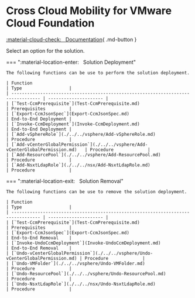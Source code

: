 # Cross Cloud Mobility for VMware Cloud Foundation

[:material-cloud-check: &nbsp; Documentation][solution]{ .md-button }

Select an option for the solution.

=== ":material-location-enter: &nbsp; Solution Deployment"

    The following functions can be use to perform the solution deployment.

    | Function                                                                          | Type                  |
    | --------------------------------------------------------------------------------- | --------------------- |
    | [`Test-CcmPrerequisite`](Test-CcmPrerequisite.md)                                 | Prerequisites         |
    | [`Export-CcmJsonSpec`](Export-CcmJsonSpec.md)                                     | End-to-End Deployment |
    | [`Invoke-CcmDeployment`](Invoke-CcmDeployment.md)                                 | End-to-End Deployment |
    | [`Add-vSphereRole`](./../../vsphere/Add-vSphereRole.md)                           | Procedure             |
    | [`Add-vCenterGlobalPermission`](./../../vsphere/Add-vCenterGlobalPermission.md)   | Procedure             |
    | [`Add-ResourcePool`](./../../vsphere/Add-ResourcePool.md)                         | Procedure             |
    | [`Add-NsxtLdapRole`](./../../nsx/Add-NsxtLdapRole.md)                             | Procedure             |

=== ":material-location-exit: &nbsp; Solution Removal"

    The following functions can be use to remove the solution deployment.

    | Function                                                                          | Type                  |
    | --------------------------------------------------------------------------------- | --------------------- |
    | [`Test-CcmPrerequisite`](Test-CcmPrerequisite.md)                                 | Prerequisites         |
    | [`Export-CcmJsonSpec`](Export-CcmJsonSpec.md)                                     | End-to-End Removal    |
    | [`Invoke-UndoCcmDeployment`](Invoke-UndoCcmDeployment.md)                         | End-to-End Removal    |
    | [`Undo-vCenterGlobalPermission`](./../../vsphere/Undo-vCenterGlobalPermission.md) | Procedure             |
    | [`Undo-VMFolder`](./../../vsphere/Undo-VMFolder.md)                               | Procedure             |
    | [`Undo-ResourcePool`](./../../vsphere/Undo-ResourcePool.md)                       | Procedure             |
    | [`Undo-NsxtLdapRole`](./../../nsx/Undo-NsxtLdapRole.md)                           | Procedure             |

[solution]: https://docs.vmware.com/en/VMware-Cloud-Foundation/services/vcf-cross-cloud-mobility-v1/GUID-20440B6A-0805-4A73-88A9-DD431088791C.html

